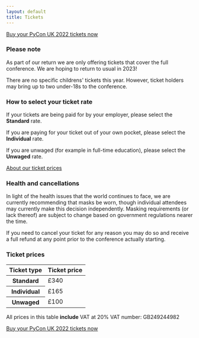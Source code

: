 ```yaml
---
layout: default
title: Tickets
---
```


<a href="https://pretix.eu/pyconuk/PyConUK2022" target="_blank">Buy your PyCon UK 2022 tickets now</a>

<div class="box box_yellow">
  <h3>Please note</h3>
  <p>As part of our return we are only offering tickets that cover the full conference. We are hoping to return to usual in 2023!</p>
  <p>There are no specific childrens' tickets this year. However, ticket holders may bring up to two under-18s to the conference.</p>
</div>

<div class="box box_blue">
  <h3>How to select your ticket rate</h3>
  <p>If your tickets are being paid for by your employer, please select the <strong>Standard</strong> rate.</p>
  <p>If you are paying for your ticket out of your own pocket, please select the <strong>Individual</strong> rate.</p>
  <p>If you are unwaged (for example in full-time education), please select the <strong>Unwaged</strong> rate.</p>
  <a href="/tickets/about-our-ticket-prices/">About our ticket prices</a>
</div>

<div class="box box_red">
  <h3>Health and cancellations</h3>
  <p>In light of the health issues that the world continues to face, we are currently recommending that masks be worn, though individual attendees may currently make this decision independently. Masking requirements (or lack thereof) are subject to change based on government regulations nearer the time.</p>
  <p>If you need to cancel your ticket for any reason you may do so and receive a full refund at any point prior to the conference actually starting.</p>
</div>

<div class="box box_yellow">
  <h3>Ticket prices</h3>
  <table class="table">
    <thead>
      <th scope="col">Ticket type</th>
      <th scope="col">Ticket price</th>
    </thead>
    <tbody>
      <tr>
        <th scope="row">Standard</th>
        <td>£340</td>
      </tr>
      <tr>
        <th scope="row">Individual</th>
        <td>£165</td>
      </tr>
      <tr>
        <th scope="row">Unwaged</th>
        <td>£100</td>
      </tr>
    </tbody>
  </table>

  All prices in this table <strong>include</strong> VAT at 20%
  VAT number: GB249244982
</div>

<a href="https://pretix.eu/pyconuk/PyConUK2022" target="_blank">Buy your PyCon UK 2022 tickets now</a>
